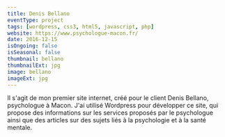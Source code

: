 ```yaml
---
title: Denis Bellano
eventType: project
tags: [wordpress, css3, html5, javascript, php]
website: https://www.psychologue-macon.fr/
date: 2016-12-15
isOngoing: false
isSeasonal: false
thumbnail: bellano
thumbnailExt: jpg
image: bellano
imageExt: jpg
---
```


Il s'agit de mon premier site internet, créé pour le client Denis Bellano, psychologue à Macon. J'ai utilisé Wordpress pour développer ce site, qui propose des informations sur les services proposés par le psychologue ainsi que des articles sur des sujets liés à la psychologie et à la santé mentale.
